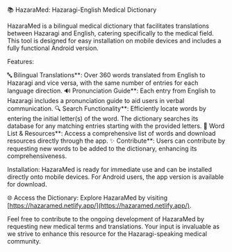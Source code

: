 📚 HazaraMed: Hazaragi-English Medical Dictionary

HazaraMed is a bilingual medical dictionary that facilitates translations between Hazaragi and English, catering specifically to the medical field. This tool is designed for easy installation on mobile devices and includes a fully functional Android version.

Features:

🔤 Bilingual Translations**: Over 360 words translated from English to Hazaragi and vice versa, with the same number of entries for each language direction.
🔊 Pronunciation Guide**: Each entry from English to Hazaragi includes a pronunciation guide to aid users in verbal communication.
🔍 Search Functionality**: Efficiently locate words by entering the initial letter(s) of the word. The dictionary searches its database for any matching entries starting with the provided letters.
📃 Word List & Resources**: Access a comprehensive list of words and download resources directly through the app.
✨ Contribute**: Users can contribute by requesting new words to be added to the dictionary, enhancing its comprehensiveness.

Installation:
HazaraMed is ready for immediate use and can be installed directly onto mobile devices. For Android users, the app version is available for download.

🌐 Access the Dictionary:
Explore HazaraMed by visiting [https://hazaramed.netlify.app/](https://hazaramed.netlify.app/).

Feel free to contribute to the ongoing development of HazaraMed by requesting new medical terms and translations. Your input is invaluable as we strive to enhance this resource for the Hazaragi-speaking medical community.